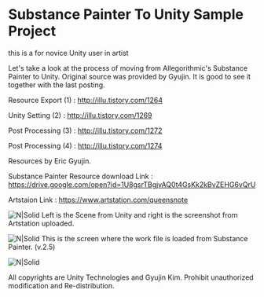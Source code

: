 # Substance Painter To Unity Sample Project


this is a for novice Unity user in artist

Let's take a look at the process of moving from Allegorithmic's Substance Painter to Unity.
Original source was provided by Gyujin. It is good to see it together with the last posting.


Resource Export  (1) : http://illu.tistory.com/1264

Unity Setting    (2) : http://illu.tistory.com/1269

Post Processing  (3) : http://illu.tistory.com/1272

Post Processing  (4) : http://illu.tistory.com/1274



Resources by Eric Gyujin.

Substance Painter Resource download Link : https://drive.google.com/open?id=1U8gsrTBgjvAQ0t4GsKk2kBvZEHG6vQrU

Artstaion Link : https://www.artstation.com/queensnote

![N|Solid](http://cfile5.uf.tistory.com/image/99C6C7335A1FCD3F31A678)
Left is the Scene from Unity and right is the screenshot from Artstation uploaded.



![N|Solid](http://cfile26.uf.tistory.com/image/995886335A1FCC37349659)
This is the screen where the work file is loaded from Substance Painter. (v.2.5)


![N|Solid](http://cfile6.uf.tistory.com/image/999919485A55C9541A7037)

All copyrights are Unity Technologies and Gyujin Kim. Prohibit unauthorized modification and Re-distribution.






